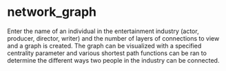 # network_graph

Enter the name of an individual in the entertainment industry (actor, producer, director, writer) and the number of layers of connections to view and a graph is created. The graph can be visualized with a specified centrality parameter and various shortest path functions can be ran to determine the different ways two people in the industry can be connected.
